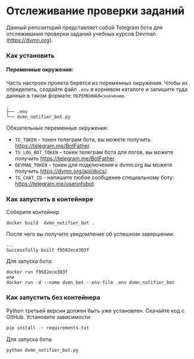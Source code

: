 # Отслеживание проверки заданий
Данный репозиторий представляет собой Telegram бота для отслеживания проверки заданий учебных курсов Devman (https://dvmn.org).

### Как установить
#### Переменные окружения:

Часть настроек проекта берётся из переменных окружения. Чтобы их определить, создайте файл `.env` в корневом каталоге и запишите туда данные в таком формате: `ПЕРЕМЕННАЯ=значение`.

```
.
├── .env
└── dvmn_notifier_bot.py
```
Обязательные переменные окружения:

- `TG_TOKEN` - токен телеграм бота, вы можете получить https://telegram.me/BotFather.
- `TG_LOG_BOT_TOKEN` - токен телеграм бота для логов, вы можете получить https://telegram.me/BotFather.
- `DEVMAN_TOKEN` - токен для подключения к dvmn.org вы можете получить https://dvmn.org/api/docs/.
- `TG_CHAT_ID` - напишите любое сообщение специальному боту: https://telegram.me/userinfobot.
 
### Как запустить в контейнере
Соберите контейнер
```
docker build  dvmn_notifier_bot .
```
После чего вы получите уведомление об успешном завершении:
```
...
Successfully built f9582ece303f
```

Для запуска бота:
```
docker run f9582ece303f
или
docker run -d --name dvmn_bot --env-file .env dvmn_notifier_bot
```

### Как запустить без контейнера
Python третьей версии должен быть уже установлен. 
Скачайте код с GitHub. Установите зависимости:
```sh
pip install -r requirements.txt
```

Для запуска бота:
```sh
python dvmn_notifier_bot.py
```